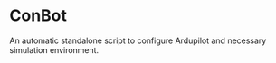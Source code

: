 # ConBot
An automatic standalone script to configure Ardupilot and necessary simulation environment. 

